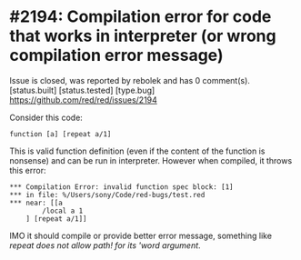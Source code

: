 
#2194: Compilation error for code that works in interpreter (or wrong compilation error message)
================================================================================
Issue is closed, was reported by rebolek and has 0 comment(s).
[status.built] [status.tested] [type.bug]
<https://github.com/red/red/issues/2194>

Consider this code: 

```
function [a] [repeat a/1]
```

This is valid function definition (even if the content of the function is nonsense) and can be run in interpreter. However when compiled, it throws this error:

```
*** Compilation Error: invalid function spec block: [1]
*** in file: %/Users/sony/Code/red-bugs/test.red
*** near: [[a
        /local a 1
    ] [repeat a/1]]
```

IMO it should compile or provide better error message, something like _repeat does not allow path! for its 'word argument_.



